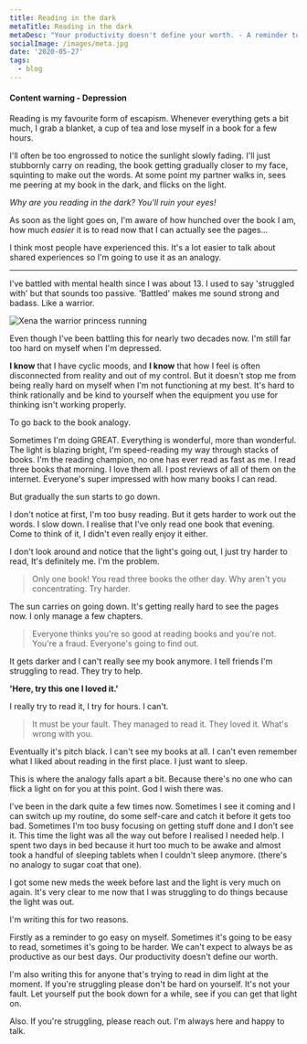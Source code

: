 ```yaml
---
title: Reading in the dark
metaTitle: Reading in the dark
metaDesc: "Your productivity doesn't define your worth. - A reminder to myself after a bout of depression"
socialImage: /images/meta.jpg
date: '2020-05-27'
tags:
  - blog
---
```


#### Content warning - Depression

Reading is my favourite form of escapism. Whenever everything gets a bit much, I grab a blanket, a cup of tea and lose myself in a book for a few hours.

I'll often be too engrossed to notice the sunlight slowly fading. I'll just stubbornly carry on reading, the book getting gradually closer to my face, squinting to make out the words. At some point my partner walks in, sees me peering at my book in the dark, and flicks on the light.

_Why are you reading in the dark? You'll ruin your eyes!_

As soon as the light goes on, I'm aware of how hunched over the book I am, how much _easier_ it is to read now that I can actually see the pages...

I think most people have experienced this. It's a lot easier to talk about shared experiences so I'm going to use it as an analogy.

---

I've battled with mental health since I was about 13. I used to say 'struggled with' but that sounds too passive. 'Battled' makes me sound strong and badass. Like a warrior.

![Xena the warrior princess running ](https://media.giphy.com/media/kYVHCMdBoQvx6/giphy.gif)

Even though I've been battling this for nearly two decades now. I'm still far too hard on myself when I'm depressed.

**I know** that I have cyclic moods, and **I know** that how I feel is often disconnected from reality and out of my control.
But it doesn't stop me from being really hard on myself when I'm not functioning at my best. It's hard to think rationally and be kind to yourself when the equipment you use for thinking isn't working properly.

To go back to the book analogy.

Sometimes I'm doing GREAT. Everything is wonderful, more than wonderful. The light is blazing bright, I'm speed-reading my way through stacks of books. I'm the reading champion, no one has ever read as fast as me. I read three books that morning. I love them all. I post reviews of all of them on the internet. Everyone's super impressed with how many books I can read.

But gradually the sun starts to go down.

I don't notice at first, I'm too busy reading. But it gets harder to work out the words. I slow down. I realise that I've only read one book that evening. Come to think of it, I didn't even really enjoy it either.

I don't look around and notice that the light's going out, I just try harder to read, It's definitely me. I'm the problem.

> Only one book! You read three books the other day. Why aren't you concentrating. Try harder.

The sun carries on going down. It's getting really hard to see the pages now. I only manage a few chapters.

> Everyone thinks you're so good at reading books and you're not. You're a fraud. Everyone's going to find out.

It gets darker and I can't really see my book anymore. I tell friends I'm struggling to read. They try to help.

**'Here, try this one I loved it.'**

I really try to read it, I try for hours. I can't.

> It must be your fault. They managed to read it. They loved it. What's wrong with you.

Eventually it's pitch black. I can't see my books at all. I can't even remember what I liked about reading in the first place. I just want to sleep.

This is where the analogy falls apart a bit. Because there's no one who can flick a light on for you at this point. God I wish there was.

I've been in the dark quite a few times now. Sometimes I see it coming and I can switch up my routine, do some self-care and catch it before it gets too bad. Sometimes I'm too busy focusing on getting stuff done and I don't see it.
This time the light was all the way out before I realised I needed help.
I spent two days in bed because it hurt too much to be awake and almost took a handful of sleeping tablets when I couldn't sleep anymore. (there's no analogy to sugar coat that one).

I got some new meds the week before last and the light is very much on again. It's very clear to me now that I was struggling to do things because the light was out.

I'm writing this for two reasons.

Firstly as a reminder to go easy on myself. Sometimes it's going to be easy to read, sometimes it's going to be harder. We can't expect to always be as productive as our best days. Our productivity doesn't define our worth.

I'm also writing this for anyone that's trying to read in dim light at the moment. If you're struggling please don't be hard on yourself. It's not your fault. Let yourself put the book down for a while, see if you can get that light on.

Also. If you're struggling, please reach out. I'm always here and happy to talk.

